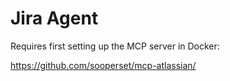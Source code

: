 # Jira Agent

Requires first setting up the MCP server in Docker:

https://github.com/sooperset/mcp-atlassian/